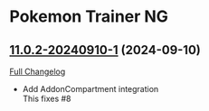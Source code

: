 # Pokemon Trainer NG

## [11.0.2-20240910-1](https://github.com/GurliGebis/WoWAddon-PokemonTrainerNG/tree/11.0.2-20240910-1) (2024-09-10)
[Full Changelog](https://github.com/GurliGebis/WoWAddon-PokemonTrainerNG/commits/11.0.2-20240910-1) 

- Add AddonCompartment integration  
    This fixes #8  
